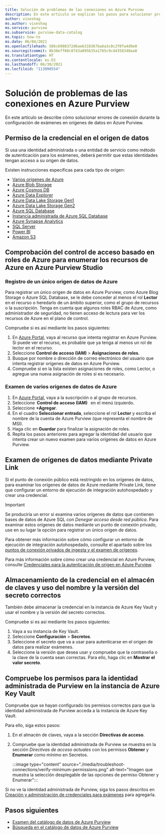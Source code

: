 ```yaml
---
title: Solución de problemas de las conexiones en Azure Purview
description: En este artículo se explican los pasos para solucionar problemas con las conexiones en Azure Purview.
author: viseshag
ms.author: viseshag
ms.service: purview
ms.subservice: purview-data-catalog
ms.topic: how-to
ms.date: 06/04/2021
ms.openlocfilehash: 586c6988372d6ae6310367ba6a3c0c2f0fa4d9e0
ms.sourcegitcommit: 8b38eff08c8743a095635a1765c9c44358340aa8
ms.translationtype: HT
ms.contentlocale: es-ES
ms.lasthandoff: 06/30/2021
ms.locfileid: "113090554"
---
```

# <a name="troubleshoot-your-connections-in-azure-purview"></a>Solución de problemas de las conexiones en Azure Purview

En este artículo se describe cómo solucionar errores de conexión durante la configuración de exámenes en orígenes de datos en Azure Purview.

## <a name="permission-the-credential-on-the-data-source"></a>Permiso de la credencial en el origen de datos

Si usa una identidad administrada o una entidad de servicio como método de autenticación para los exámenes, deberá permitir que estas identidades tengan acceso a su origen de datos.

Existen instrucciones específicas para cada tipo de origen:

- [Varios orígenes de Azure](register-scan-azure-multiple-sources.md#set-up-authentication-to-scan-resources-under-a-subscription-or-resource-group)
- [Azure Blob Storage](register-scan-azure-blob-storage-source.md#setting-up-authentication-for-a-scan)
- [Azure Cosmos DB](register-scan-azure-cosmos-database.md#setting-up-authentication-for-a-scan)
- [Azure Data Explorer](register-scan-azure-data-explorer.md#setting-up-authentication-for-a-scan)
- [Azure Data Lake Storage Gen1](register-scan-adls-gen1.md#setting-up-authentication-for-a-scan)
- [Azure Data Lake Storage Gen2](register-scan-adls-gen2.md#setting-up-authentication-for-a-scan)
- [Azure SQL Database](register-scan-azure-sql-database.md)
- [Instancia administrada de Azure SQL Database](register-scan-azure-sql-database-managed-instance.md#setting-up-authentication-for-a-scan)
- [Azure Synapse Analytics](register-scan-azure-synapse-analytics.md#setting-up-authentication-for-a-scan)
- [SQL Server](register-scan-on-premises-sql-server.md#setting-up-authentication-for-a-scan)
- [Power BI](register-scan-power-bi-tenant.md)
- [Amazon S3](register-scan-amazon-s3.md#create-a-purview-credential-for-your-aws-bucket-scan)

## <a name="verifying-azure-role-based-access-control-to-enumerate-azure-resources-in-azure-purview-studio"></a>Comprobación del control de acceso basado en roles de Azure para enumerar los recursos de Azure en Azure Purview Studio

### <a name="registering-single-azure-data-source"></a>Registro de un único origen de datos de Azure
Para registrar un único origen de datos en Azure Purview, como Azure Blog Storage o Azure SQL Database, se le debe conceder al menos el rol **Lector** en el recurso o heredarlo de un ámbito superior, como el grupo de recursos o la suscripción. Tenga en cuenta que algunos roles RBAC de Azure, como administrador de seguridad, no tienen acceso de lectura para ver los recursos de Azure en el plano de control.  

Compruebe si es así mediante los pasos siguientes:

1. En [Azure Portal](https://portal.azure.com), vaya al recurso que intenta registrar en Azure Purview. Si puede ver el recurso, es probable que ya tenga al menos un rol de lector en el recurso. 
2. Seleccione **Control de acceso (IAM)**  > **Asignaciones de roles**.
3. Busque por nombre o dirección de correo electrónico del usuario que intenta registrar orígenes de datos en Azure Purview.
4. Compruebe si en la lista existen asignaciones de roles, como Lector, o agregue una nueva asignación de roles si es necesario.

### <a name="scanning-multiple-azure-data-sources"></a>Examen de varios orígenes de datos de Azure
1. En [Azure Portal](https://portal.azure.com), vaya a la suscripción o al grupo de recursos.  
2. Seleccione  **Control de acceso (IAM)**   en el menú izquierdo. 
3. Seleccione **+Agregar**. 
4. En el cuadro **Seleccionar entrada**, seleccione el rol **Lector** y escriba el nombre de la cuenta de Azure Purview (que representa el nombre de MSI). 
5. Haga clic en **Guardar** para finalizar la asignación de roles.
6. Repita los pasos anteriores para agregar la identidad del usuario que intenta crear un nuevo examen para varios orígenes de datos en Azure Purview.

## <a name="scanning-data-sources-using-private-link"></a>Examen de orígenes de datos mediante Private Link 
Si el punto de conexión público está restringido en los orígenes de datos, para examinar los orígenes de datos de Azure mediante Private Link, tiene que configurar un entorno de ejecución de integración autohospedado y crear una credencial. 

> [!IMPORTANT]
> Se produciría un error si examina varios orígenes de datos que contienen bases de datos de Azure SQL con _Denegar acceso desde red pública_. Para examinar estos orígenes de datos mediante un punto de conexión privado, use en su lugar la opción para registrar un único origen de datos.

Para obtener más información sobre cómo configurar un entorno de ejecución de integración autohospedado, consulte el apartado sobre los [puntos de conexión privados de ingesta y el examen de orígenes](catalog-private-link.md#ingestion-private-endpoints-and-scanning-sources).

Para más información sobre cómo crear una credencial en Azure Purview, consulte [Credenciales para la autenticación de origen en Azure Purview](manage-credentials.md#create-azure-key-vaults-connections-in-your-azure-purview-account).

## <a name="storing-your-credential-in-your-key-vault-and-using-the-right-secret-name-and-version"></a>Almacenamiento de la credencial en el almacén de claves y uso del nombre y la versión del secreto correctos

También debe almacenar la credencial en la instancia de Azure Key Vault y usar el nombre y la versión del secreto correctos.

Compruebe si es así mediante los pasos siguientes:

1. Vaya a su instancia de Key Vault.
1. Seleccione **Configuración** > **Secretos**.
1. Seleccione el secreto que va a usar para autenticarse en el origen de datos para realizar exámenes.
1. Seleccione la versión que desea usar y compruebe que la contraseña o la clave de la cuenta sean correctas. Para ello, haga clic en **Mostrar el valor secreto**. 

## <a name="verify-permissions-for-the-purview-managed-identity-on-your-azure-key-vault"></a>Compruebe los permisos para la identidad administrada de Purview en la instancia de Azure Key Vault

Compruebe que se hayan configurado los permisos correctos para que la identidad administrada de Purview acceda a la instancia de Azure Key Vault.

Para ello, siga estos pasos:

1. En el almacén de claves, vaya a la sección **Directivas de acceso**.

1. Compruebe que la identidad administrada de Purview se muestra en la sección *Directivas de acceso actuales* con los permisos **Obtener** y **Enumerar** como mínimo en Secretos.

   :::image type="content" source="./media/troubleshoot-connections/verify-minimum-permissions.png" alt-text="Imagen que muestra la selección desplegable de las opciones de permiso Obtener y Enumerar":::

Si no ve la identidad administrada de Purview, siga los pasos descritos en [Creación y administración de credenciales para exámenes](manage-credentials.md) para agregarla. 

## <a name="next-steps"></a>Pasos siguientes

- [Examen del catálogo de datos de Azure Purview](how-to-browse-catalog.md)
- [Búsqueda en el catálogo de datos de Azure Purview](how-to-search-catalog.md)
